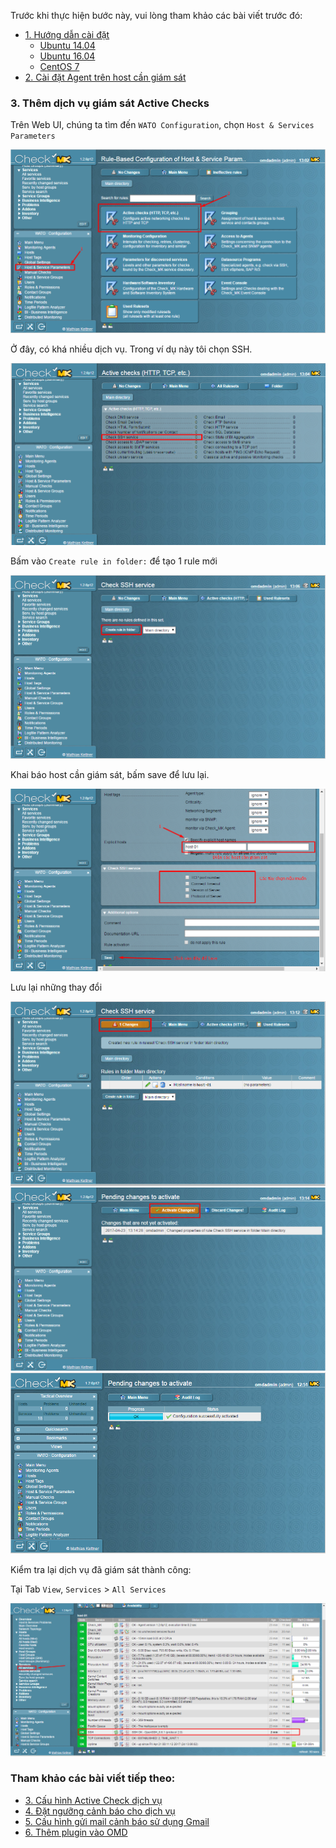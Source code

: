 Trước khi thực hiện bước này, vui lòng tham khảo các bài viết trước đó: 

- [1. Hướng dẫn cài đặt](../README.md#1)
	- [Ubuntu 14.04](1.3.Setup-OMD-U14.04.md)
	- [Ubuntu 16.04](1.2.Setup-OMD-U16.04.md)
	- [CentOS 7](1.1.Setup-OMD-CentOS7.md)
- [2. Cài đặt Agent trên host cần giám sát](2.Install-agent.md)

### 3. Thêm dịch vụ giám sát Active Checks 

Trên Web UI, chúng ta tìm đến `WATO Configuration`, chọn `Host & Services Parameters`

<img src="../images/12.ac1.png" />

Ở đây, có khá nhiều dịch vụ. Trong ví dụ này tôi chọn SSH.

<img src="../images/12.ac2.png" />

Bấm vào `Create rule in folder:` để tạo 1 rule mới

<img src="../images/12.ac3.png" />

Khai báo host cần giám sát, bấm save để lưu lại.

<img src="../images/12.ac4.png" />

Lưu lại những thay đổi

<img src="../images/12.ac5.png" />

<img src="../images/12.ac6.png" />

<img src="../images/10.host6.png" />

Kiểm tra lại dịch vụ đã giám sát thành công:

Tại Tab `View`, `Services` > `All Services`

<img src="../images/12.ac7.png" />


### Tham khảo các bài viết tiếp theo:

- [3. Cấu hình Active Check dịch vụ](3.Active-check.md)
- [4. Đặt ngưỡng cảnh báo cho dịch vụ](4.Set-threshold.md)
- [5. Cấu hình gửi mail cảnh báo sử dụng Gmail](5.Send-Noitify.md)
- [6. Thêm plugin vào OMD](6.Add-plugins.md)